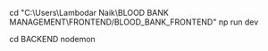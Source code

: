 <!-- Frontend -->
cd "C:\Users\Lambodar Naik\BLOOD BANK MANAGEMENT\FRONTEND/BLOOD_BANK_FRONTEND"
np run dev

<!-- Backend -->
cd BACKEND
nodemon